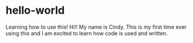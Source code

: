 # hello-world
Learning how to use this!
Hi!! My name is Cindy. This is my first time ever using this and I am excited to learn how code is used and written.
